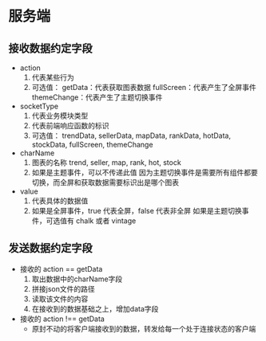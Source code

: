 # 服务端
## 接收数据约定字段
* action
    1. 代表某些行为
    2. 可选值：
        getData：代表获取图表数据
        fullScreen：代表产生了全屏事件
        themeChange：代表产生了主题切换事件
* socketType
    1. 代表业务模块类型
    2. 代表前端响应函数的标识
    3. 可选值：
        trendData, sellerData, mapData, rankData, hotData, stockData, fullScreen, themeChange
* charName
    1. 图表的名称
        trend, seller, map, rank, hot, stock
    2. 如果是主题事件，可以不传递此值
        因为主题切换事件是需要所有组件都要切换，而全屏和获取数据需要标识出是哪个图表
* value
    1. 代表具体的数据值
    2. 如果是全屏事件，true 代表全屏，false 代表非全屏
       如果是主题切换事件，可选值有 chalk 或者 vintage
## 发送数据约定字段
* 接收的 action == getData
    1. 取出数据中的charName字段
    2. 拼接json文件的路径
    3. 读取该文件的内容
    4. 在接收到的数据基础之上，增加data字段
* 接收的 action !== getData
    * 原封不动的将客户端接收到的数据，转发给每一个处于连接状态的客户端

